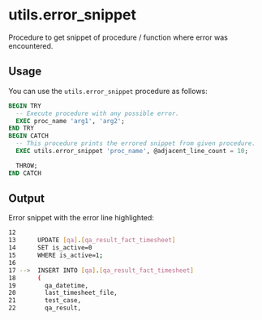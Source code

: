 # utils.error_snippet

Procedure to get snippet of procedure / function where error was encountered.

## Usage

You can use the `utils.error_snippet` procedure as follows:

```sql
BEGIN TRY
  -- Execute procedure with any possible error.
  EXEC proc_name 'arg1', 'arg2';
END TRY
BEGIN CATCH
  -- This procedure prints the errored snippet from given procedure.
  EXEC utils.error_snippet 'proc_name', @adjacent_line_count = 10;

  THROW;
END CATCH
```

## Output

Error snippet with the error line highlighted:

```bash
12
13      UPDATE [qa].[qa_result_fact_timesheet]
14      SET is_active=0
15      WHERE is_active=1;
16
17 -->  INSERT INTO [qa].[qa_result_fact_timesheet]
18      (
19        qa_datetime,
20        last_timesheet_file,
21        test_case,
22        qa_result,
```
